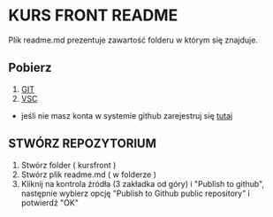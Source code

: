 # KURS FRONT README
Plik readme.md prezentuje zawartość folderu w którym się znajduje. 

## Pobierz
  1. [GIT](https://git-scm.com/download/win) 
  2. [VSC](https://code.visualstudio.com/download)
  * jeśli nie masz konta w systemie github zarejestruj się [tutaj](https://github.com/apietryga/kurs)

## STWÓRZ REPOZYTORIUM
  1. Stwórz folder ( kursfront )
  2. Stwórz plik readme.md ( w folderze )
  3. Kliknij na kontrola źródła (3 zakładka od góry) i "Publish to github", następnie wybierz opcję "Publish to Github public repository" i potwierdź "OK"